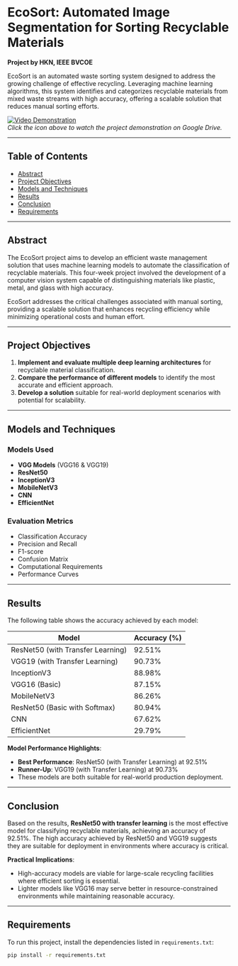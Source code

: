 # EcoSort: Automated Image Segmentation for Sorting Recyclable Materials

**Project by HKN, IEEE BVCOE**

EcoSort is an automated waste sorting system designed to address the growing challenge of effective recycling. Leveraging machine learning algorithms, this system identifies and categorizes recyclable materials from mixed waste streams with high accuracy, offering a scalable solution that reduces manual sorting efforts.

[![Video Demonstration](https://img.icons8.com/color/48/000000/youtube-play.png)](https://drive.google.com/file/d/1mSvhtZdX1pCfOrS7TrCCcS3K6CNKHRDO/view?usp=sharing)  
*Click the icon above to watch the project demonstration on Google Drive.*

---

## Table of Contents

- [Abstract](#abstract)
- [Project Objectives](#project-objectives)
- [Models and Techniques](#models-and-techniques)
- [Results](#results)
- [Conclusion](#conclusion)
- [Requirements](#requirements)

---

## Abstract

The EcoSort project aims to develop an efficient waste management solution that uses machine learning models to automate the classification of recyclable materials. This four-week project involved the development of a computer vision system capable of distinguishing materials like plastic, metal, and glass with high accuracy.

EcoSort addresses the critical challenges associated with manual sorting, providing a scalable solution that enhances recycling efficiency while minimizing operational costs and human effort.

---

## Project Objectives

1. **Implement and evaluate multiple deep learning architectures** for recyclable material classification.
2. **Compare the performance of different models** to identify the most accurate and efficient approach.
3. **Develop a solution** suitable for real-world deployment scenarios with potential for scalability.

---

## Models and Techniques

### Models Used

- **VGG Models** (VGG16 & VGG19)
- **ResNet50**
- **InceptionV3**
- **MobileNetV3**
- **CNN**
- **EfficientNet**

### Evaluation Metrics

- Classification Accuracy
- Precision and Recall
- F1-score
- Confusion Matrix
- Computational Requirements
- Performance Curves

---

## Results

The following table shows the accuracy achieved by each model:

| Model             | Accuracy (%) |
|-------------------|--------------|
| ResNet50 (with Transfer Learning) | 92.51% |
| VGG19 (with Transfer Learning)    | 90.73% |
| InceptionV3                        | 88.98% |
| VGG16 (Basic)                      | 87.15% |
| MobileNetV3                        | 86.26% |
| ResNet50 (Basic with Softmax)      | 80.94% |
| CNN                                | 67.62% |
| EfficientNet                       | 29.79% |

**Model Performance Highlights**:
- **Best Performance**: ResNet50 (with Transfer Learning) at 92.51%
- **Runner-Up**: VGG19 (with Transfer Learning) at 90.73%
- These models are both suitable for real-world production deployment.

---

## Conclusion

Based on the results, **ResNet50 with transfer learning** is the most effective model for classifying recyclable materials, achieving an accuracy of 92.51%. The high accuracy achieved by ResNet50 and VGG19 suggests they are suitable for deployment in environments where accuracy is critical.

**Practical Implications**:
- High-accuracy models are viable for large-scale recycling facilities where efficient sorting is essential.
- Lighter models like VGG16 may serve better in resource-constrained environments while maintaining reasonable accuracy.

---

## Requirements

To run this project, install the dependencies listed in `requirements.txt`:

```bash
pip install -r requirements.txt
